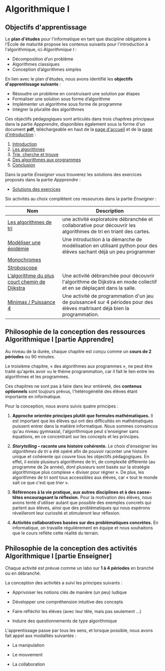 # Algorithmique I

<!--
Le plan d'études pour l'informatique en tant que discipline obligatoire à l'École de maturité propose les contenus suivants pour **l'introduction à l'algorithmique**, ici appelée algorithmique I : 

- Décomposition d’un problème
- Algorithmes classiques
- Conception d’algorithmes simples

## Objectifs de la thématique


À la fin de ce chapitre, vous saurez ce qu'est un algorithme et vous serez capable de transcrire des algorithmes en programmes. Vous saurez résoudre des problèmes, en décomposant leur solution en étapes à suivre. Vous verrez également que pour un même problème, on peut avoir plusieurs solutions avec des propriétés, avantages et désavantages différents. 

- Se familiariser avec la notion d’algorithme.
- Savoir résoudre des problèmes, en décomposant leur solution en étapes à suivre.
- Savoir que pour un même problème, on peut avoir plusieurs solutions avec différents propriétés, - avantages et désavantages.
- Être capable de transcrire un algorithme dans un programme.
-->

## Objectifs d'apprentissage 

Le **plan d'études** pour l'informatique en tant que discipline obligatoire à l'École de maturité propose les contenus suivants pour l'introduction à l'algorithmique, ici *Algorithmique I* : 

- Décomposition d’un problème
- Algorithmes classiques
- Conception d’algorithmes simples

En lien avec le plan d'études, nous avons identifié les **objectifs d'apprentissage suivants** :


- Résoudre un problème en construisant une solution par étapes
- Formaliser une solution sous forme d’algorithme
- Implémenter un algorithme sous forme de programme
- Intégrer la pluralité des algorithmes


Ces objectifs pédagogiques sont articulés dans trois chapitres principaux dans la partie *Appprendre*, disponibles également sous la forme d'un document **pdf**, téléchargeable en haut de la <a href="../../appr/algo1/index.html">page d'accueil</a> et de la <a href="../../appr/algo1/intro.html">page d'introduction</a> :

1. <a href="../../appr/algo1/intro.html"> Introduction </a>
2. <a href="../../appr/algo1/algorithmes.html">  Les algorithmes </a>
3. <a href="../../appr/algo1/tri.html"> Trie, cherche et trouve</a>
4. <a href="../../appr/algo1/algo-progs.html">  Des algorithmes aux programmes</a>
5. <a href="../../appr/algo1/conclusion.html">  Conclusion</a>

Dans la partie *Enseigner* vous trouverez les solutions des exercices proposés dans la partie *Appprendre* :

- <a href="../algo1/exo/solutions.html"> Solutions des exercices  </a>

Six activités au choix complètent ces ressources dans la partie *Enseigner* :

|Nom    | Description |
|-------|---------|
| <a href="../algo1/activ/algo-tri.html"> Les algorithmes de tri  </a>| une activité exploratoire débranchée et collaborative pour découvrir les algorithmes de tri en triant des cartes.|
| <a href="../algo1/activ/epidemie/index.html"> Modéliser une épidémie </a>| Une introduction à la démarche de modélisation en utilisant python pour des élèves sachant déjà un peu programmer |
| <a href="../algo1/activ/monochromes.html"> Monochromes </a>| |
| <a href="../algo1/activ/stroboscope.html"> Stroboscope </a>| |
|<a href="../algo1/activ/dijkstra.html"> L’algorithme du plus court chemin de Dijkstra</a>| Une activité débranchée pour découvrir l'algorithme de Dijkstra en mode collectif et en se déplaçant dans la salle. |
| <a href="../algo1/activ/puissance4.html"> Minimax / Puissance 4</a>| Une activité de programmation d'un jeu de puissance4 sur 4 périodes pour des élèves maitrisant déjà bien la programmation. |





## Philosophie de la conception des ressources Algorithmique I [partie Apprendre] 

Au niveau de la durée, chaque chapitre est conçu comme un **cours de 2 périodes** ou 90 minutes. 

Le troisième chapitre, « des algorithmes aux programmes », ne peut être traité qu'après avoir vu le thème programmation, car il fait le lien entre les algorithmes et les programmes.

Ces chapitres ne sont pas à faire dans leur entièreté, des **contenus optionnels** sont toujours prévus, l'hétérogénéité des élèves étant importante en informatique. 

Pour la conception, nous avons suivis quatre principes :

1. **Approche orientée principes plutôt que formules mathématiques.** Il est important que les élèves qui ont des difficultés en mathématiques puissent entrer dans la matière informatique. Nous sommes convaincus qu'au niveau gymnasial, l'algorithmique peut s'enseigner sans équations, en ce concentrant sur les concepts et les principes.


2. ***Storytelling* – raconte une histoire cohérente.** Le choix d'enseigner les *algorithmes de tri* a été opéré afin de pouvoir raconter une histoire unique et cohérente qui couvre tous les objectifs pédagogiques. En effet, il existe plusieurs algorithmes de tri, de complexité différente (au programme de 2e année), dont plusieurs sont basés sur la stratégie algorithmique plus complexe « diviser pour régner ». De plus, les algorithmes de tri sont tous accessibles aux élèves, car « tout le monde sait ce que c'est que *trier* ».

3. **Références à la vie pratique, aux autres disciplines et à des casse-têtes encourageant la réflexion.** Pour la motivation des élèves, nous avons tenté d'utiliser autant que possible des exemples concrets qui parlent aux élèves, ainsi que des problématiques qui nous espérons réveilleront leur curiosité et stimuleront leur réflexion. 

4. **Activités collaboratives basées sur des problématiques concrètes.** En informatique, on travaille régulièrement en équipe et nous souhaitons que le cours reflète cette réalité du terrain.






## Philosophie de la conception des activités Algorithmique I [partie Enseigner] 

Chaque activité est prévue comme un labo sur **1 à 4 périodes** en branché ou en débranché. 

La conception des activités a suivi les principes suivants :

- Apprivoiser les notions clés de manière (un peu) ludique

- Développer une compréhension intuitive des concepts

- Faire réfléchir les élèves (avec leur tête, mais pas seulement …)

- Induire des questionnements de type algorithmique


L'apprentissage passe par tous les sens, et lorsque possible, nous avons fait appel aux modalités suivantes :

- La manipulation

- Le mouvement

- La collaboration




